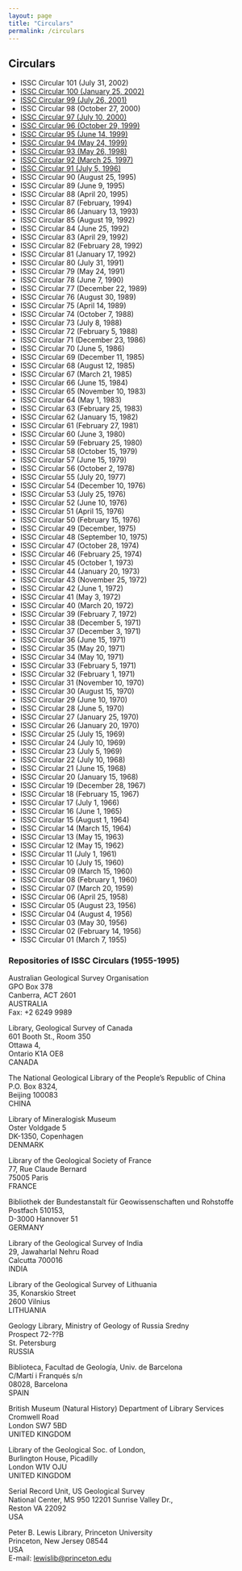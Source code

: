 ```yaml
---
layout: page
title: "Circulars"
permalink: /circulars
---
```

## Circulars

* ISSC Circular 101 (July 31, 2002)
* [ISSC Circular 100 (January 25, 2002)](/files/circulars/CIRC100.pdf)
* [ISSC Circular 99 (July 26, 2001)](/files/circulars/CIRC100.pdf)
* ISSC Circular 98 (October 27, 2000)
* [ISSC Circular 97 (July 10, 2000)](/files/circulars/CIRC97.pdf)
* [ISSC Circular 96 (October 29, 1999)](/files/circulars/CIRC96.pdf)
* [ISSC Circular 95 (June 14, 1999)](/files/circulars/CIRC95.pdf)
* [ISSC Circular 94 (May 24, 1999)](/files/circulars/CIRC94.pdf)
* [ISSC Circular 93 (May 26, 1998)](/files/circulars/CIRC93.pdf)
* [ISSC Circular 92 (March 25, 1997)](/files/circulars/CIRC92.pdf)
* [ISSC Circular 91 (July 5, 1996)](/files/circulars/CIRC91.pdf)
* ISSC Circular 90 (August 25, 1995)
* ISSC Circular 89 (June 9, 1995)
* ISSC Circular 88 (April 20, 1995)
* ISSC Circular 87 (February, 1994)
* ISSC Circular 86 (January 13, 1993)
* ISSC Circular 85 (August 19, 1992)
* ISSC Circular 84 (June 25, 1992)
* ISSC Circular 83 (April 29, 1992)
* ISSC Circular 82 (February 28, 1992)
* ISSC Circular 81 (January 17, 1992)
* ISSC Circular 80 (July 31, 1991)
* ISSC Circular 79 (May 24, 1991)
* ISSC Circular 78 (June 7, 1990)
* ISSC Circular 77 (December 22, 1989)
* ISSC Circular 76 (August 30, 1989)
* ISSC Circular 75 (April 14, 1989)
* ISSC Circular 74 (October 7, 1988)
* ISSC Circular 73 (July 8, 1988)
* ISSC Circular 72 (February 5, 1988)
* ISSC Circular 71 (December 23, 1986)
* ISSC Circular 70 (June 5, 1986)
* ISSC Circular 69 (December 11, 1985)
* ISSC Circular 68 (August 12, 1985)
* ISSC Circular 67 (March 21, 1985)
* ISSC Circular 66 (June 15, 1984)
* ISSC Circular 65 (November 10, 1983)
* ISSC Circular 64 (May 1, 1983)
* ISSC Circular 63 (February 25, 1983)
* ISSC Circular 62 (January 15, 1982)
* ISSC Circular 61 (February 27, 1981)
* ISSC Circular 60 (June 3, 1980)
* ISSC Circular 59 (February 25, 1980)
* ISSC Circular 58 (October 15, 1979)
* ISSC Circular 57 (June 15, 1979)
* ISSC Circular 56 (October 2, 1978)
* ISSC Circular 55 (July 20, 1977)
* ISSC Circular 54 (December 10, 1976)
* ISSC Circular 53 (July 25, 1976)
* ISSC Circular 52 (June 10, 1976)
* ISSC Circular 51 (April 15, 1976)
* ISSC Circular 50 (February 15, 1976)
* ISSC Circular 49 (December, 1975)
* ISSC Circular 48 (September 10, 1975)
* ISSC Circular 47 (October 28, 1974)
* ISSC Circular 46 (February 25, 1974)
* ISSC Circular 45 (October 1, 1973)
* ISSC Circular 44 (January 20, 1973)
* ISSC Circular 43 (November 25, 1972)
* ISSC Circular 42 (June 1, 1972)
* ISSC Circular 41 (May 3, 1972)
* ISSC Circular 40 (March 20, 1972)
* ISSC Circular 39 (February 7, 1972)
* ISSC Circular 38 (December 5, 1971)
* ISSC Circular 37 (December 3, 1971)
* ISSC Circular 36 (June 15, 1971)
* ISSC Circular 35 (May 20, 1971)
* ISSC Circular 34 (May 10, 1971)
* ISSC Circular 33 (February 5, 1971)
* ISSC Circular 32 (February 1, 1971)
* ISSC Circular 31 (November 10, 1970)
* ISSC Circular 30 (August 15, 1970)
* ISSC Circular 29 (June 10, 1970)
* ISSC Circular 28 (June 5, 1970)
* ISSC Circular 27 (January 25, 1970)
* ISSC Circular 26 (January 20, 1970)
* ISSC Circular 25 (July 15, 1969)
* ISSC Circular 24 (July 10, 1969)
* ISSC Circular 23 (July 5, 1969)
* ISSC Circular 22 (July 10, 1968)
* ISSC Circular 21 (June 15, 1968)
* ISSC Circular 20 (January 15, 1968)
* ISSC Circular 19 (December 28, 1967)
* ISSC Circular 18 (February 15, 1967)
* ISSC Circular 17 (July 1, 1966)
* ISSC Circular 16 (June 1, 1965)
* ISSC Circular 15 (August 1, 1964)
* ISSC Circular 14 (March 15, 1964)
* ISSC Circular 13 (May 15, 1963)
* ISSC Circular 12 (May 15, 1962)
* ISSC Circular 11 (July 1, 1961)
* ISSC Circular 10 (July 15, 1960)
* ISSC Circular 09 (March 15, 1960)
* ISSC Circular 08 (February 1, 1960)
* ISSC Circular 07 (March 20, 1959)
* ISSC Circular 06 (April 25, 1958)
* ISSC Circular 05 (August 23, 1956)
* ISSC Circular 04 (August 4, 1956)
* ISSC Circular 03 (May 30, 1956)
* ISSC Circular 02 (February 14, 1956)
* ISSC Circular 01 (March 7, 1955)

### Repositories of ISSC Circulars (1955-1995)

Australian Geological Survey Organisation  
GPO Box 378  
Canberra, ACT 2601  
AUSTRALIA  
Fax: +2 6249 9989  

Library, Geological Survey of Canada  
601 Booth St., Room 350  
Ottawa 4,  
Ontario K1A OE8  
CANADA  

The National Geological Library of the People’s Republic of China  
P.O. Box 8324,  
Beijing 100083  
CHINA  

Library of Mineralogisk Museum  
Oster Voldgade 5  
DK-1350, Copenhagen  
DENMARK  

Library of the Geological Society of France  
77, Rue Claude Bernard  
75005 Paris  
FRANCE  

Bibliothek der Bundestanstalt für Geowissenschaften und Rohstoffe  
Postfach 510153,  
D-3000 Hannover 51  
GERMANY  

Library of the Geological Survey of India  
29, Jawaharlal Nehru Road  
Calcutta 700016  
INDIA  

Library of the Geological Survey of Lithuania  
35, Konarskio Street  
2600 Vilnius  
LITHUANIA  

Geology Library, Ministry of Geology of Russia Sredny  
Prospect 72-??B  
St. Petersburg  
RUSSIA  

Biblioteca, Facultad de Geología, Univ. de Barcelona  
C/Martí i Franqués s/n  
08028, Barcelona  
SPAIN  

British Museum (Natural History) Department of Library Services  
Cromwell Road  
London SW7 5BD  
UNITED KINGDOM  

Library of the Geological Soc. of London,  
Burlington House, Picadilly  
London W1V OJU  
UNITED KINGDOM  

Serial Record Unit, US Geological Survey  
National Center, MS 950 12201 Sunrise Valley Dr.,  
Reston VA 22092  
USA  

Peter B. Lewis Library, Princeton University  
Princeton, New Jersey 08544  
USA  
E-mail: <lewislib@princeton.edu>  
